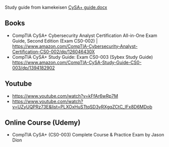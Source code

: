 Study guide from kamekeisen
[CySA+ guide.docx](https://github.com/user-attachments/files/18767620/CySA%2B.guide.docx)


## Books
- CompTIA CySA+ Cybersecurity Analyst Certification All-in-One Exam Guide, Second Edition (Exam CS0-002) | https://www.amazon.com/CompTIA-Cybersecurity-Analyst-Certification-CS0-002/dp/126046430X
- CompTIA CySA+ Study Guide: Exam CS0-003 (Sybex Study Guide) https://www.amazon.com/CompTIA-CySA-Study-Guide-CS0-003/dp/1394182902

## Youtube
- https://www.youtube.com/watch?v=kFfAr6wRp7M
- https://www.youtube.com/watch?v=UZyUQPRz73E&list=PLXOxHuSTtqSD3yRXgqZCtC_IFx8D6MDob

## Online Course (Udemy)
- CompTIA CySA+ (CS0-003) Complete Course & Practice Exam by Jason Dion
